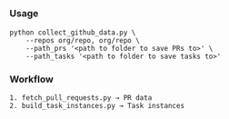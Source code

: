##


### Usage

```shell
python collect_github_data.py \
    --repos org/repo, org/repo \
    --path_prs '<path to folder to save PRs to>' \
    --path_tasks '<path to folder to save tasks to>'
```

### Workflow

```shell
1. fetch_pull_requests.py → PR data
2. build_task_instances.py → Task instances
```